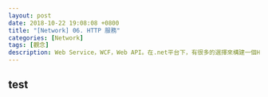```yaml
---
layout: post
date: 2018-10-22 19:08:08 +0800
title: "[Network] 06. HTTP 服務"
categories: [Network]
tags: [觀念]
description: Web Service，WCF，Web API。在.net平台下，有很多的選擇來構建一個HTTP Services...
---
```


## test
